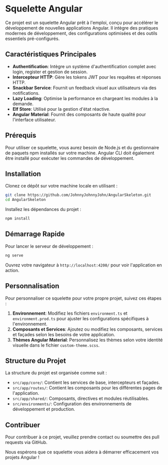 # Squelette Angular

Ce projet est un squelette Angular prêt à l'emploi, conçu pour accélérer le développement de nouvelles applications Angular. Il intègre des pratiques modernes de développement, des configurations optimisées et des outils essentiels pré-configurés.

## Caractéristiques Principales

- **Authentification**: Intègre un système d'authentification complet avec login, register et gestion de session.
- **Intercepteur HTTP**: Gère les tokens JWT pour les requêtes et réponses HTTP.
- **Snackbar Service**: Fournit un feedback visuel aux utilisateurs via des notifications.
- **Lazy Loading**: Optimise la performance en chargeant les modules à la demande.
- **Elf Store**: Utilisé pour la gestion d'état réactive.
- **Angular Material**: Fournit des composants de haute qualité pour l'interface utilisateur.

## Prérequis

Pour utiliser ce squelette, vous aurez besoin de Node.js et du gestionnaire de paquets npm installés sur votre machine. Angular CLI doit également être installé pour exécuter les commandes de développement.

## Installation

Clonez ce dépôt sur votre machine locale en utilisant :

```bash
git clone https://github.com/JohnnyJohnnyJohn/AngularSkeleton.git
cd AngularSkeleton
```

Installez les dépendances du projet :

```bash
npm install
```

## Démarrage Rapide

Pour lancer le serveur de développement :

```bash
ng serve
```

Ouvrez votre navigateur à `http://localhost:4200/` pour voir l'application en action.

## Personnalisation

Pour personnaliser ce squelette pour votre propre projet, suivez ces étapes :

1. **Environnement**: Modifiez les fichiers `environment.ts` et `environment.prod.ts` pour ajuster les configurations spécifiques à l'environnement.
2. **Composants et Services**: Ajoutez ou modifiez les composants, services et façades selon les besoins de votre application.
3. **Thèmes Angular Material**: Personnalisez les thèmes selon votre identité visuelle dans le fichier `custom-theme.scss`.

## Structure du Projet

La structure du projet est organisée comme suit :

- `src/app/core/`: Contient les services de base, intercepteurs et façades.
- `src/app/routes/`: Contient les composants pour les différentes pages de l'application.
- `src/app/shared/`: Composants, directives et modules réutilisables.
- `src/environments/`: Configuration des environnements de développement et production.

## Contribuer

Pour contribuer à ce projet, veuillez prendre contact ou soumettre des pull requests via GitHub.

Nous espérons que ce squelette vous aidera à démarrer efficacement vos projets Angular !

